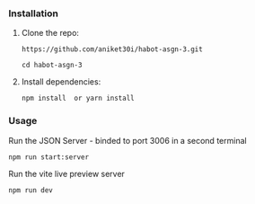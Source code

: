 ### Installation

1.  Clone the repo:
    
    `https://github.com/aniket30i/habot-asgn-3.git` 

    `cd habot-asgn-3`
    
2.  Install dependencies:
    
    `npm install  or yarn install` 
    

### Usage

Run the JSON Server - binded to port 3006 in a second terminal

`npm run start:server`

Run the vite live preview server

`npm run dev`

